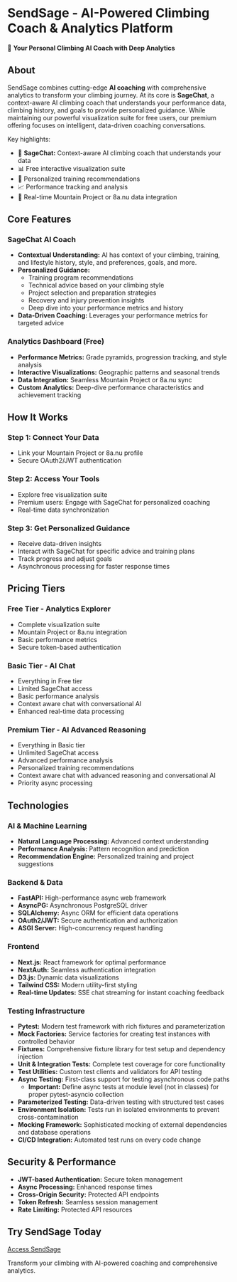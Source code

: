 # SendSage - AI-Powered Climbing Coach & Analytics Platform

🤖 **Your Personal Climbing AI Coach with Deep Analytics**

## About

SendSage combines cutting-edge **AI coaching** with comprehensive analytics to transform your climbing journey. At its core is **SageChat**, a context-aware AI climbing coach that understands your performance data, climbing history, and goals to provide personalized guidance. While maintaining our powerful visualization suite for free users, our premium offering focuses on intelligent, data-driven coaching conversations.

Key highlights:

- 🧠 **SageChat:** Context-aware AI climbing coach that understands your data
- 📊 Free interactive visualization suite
- 🎯 Personalized training recommendations
- 📈 Performance tracking and analysis
- 🔄 Real-time Mountain Project or 8a.nu data integration

## Core Features

### SageChat AI Coach

- **Contextual Understanding:** AI has context of your climbing, training, and lifestyle history, style, and preferences, goals, and more.
- **Personalized Guidance:**
  - Training program recommendations
  - Technical advice based on your climbing style
  - Project selection and preparation strategies
  - Recovery and injury prevention insights
  - Deep dive into your performance metrics and history
- **Data-Driven Coaching:** Leverages your performance metrics for targeted advice

### Analytics Dashboard (Free)

- **Performance Metrics:** Grade pyramids, progression tracking, and style analysis
- **Interactive Visualizations:** Geographic patterns and seasonal trends
- **Data Integration:** Seamless Mountain Project or 8a.nu sync
- **Custom Analytics:** Deep-dive performance characteristics and achievement tracking

## How It Works

### Step 1: Connect Your Data

- Link your Mountain Project or 8a.nu profile
- Secure OAuth2/JWT authentication

### Step 2: Access Your Tools

- Explore free visualization suite
- Premium users: Engage with SageChat for personalized coaching
- Real-time data synchronization

### Step 3: Get Personalized Guidance

- Receive data-driven insights
- Interact with SageChat for specific advice and training plans
- Track progress and adjust goals
- Asynchronous processing for faster response times

## Pricing Tiers

### Free Tier - Analytics Explorer

- Complete visualization suite
- Mountain Project or 8a.nu integration
- Basic performance metrics
- Secure token-based authentication

### Basic Tier - AI Chat

- Everything in Free tier
- Limited SageChat access
- Basic performance analysis
- Context aware chat with conversational AI
- Enhanced real-time data processing

### Premium Tier - AI Advanced Reasoning

- Everything in Basic tier
- Unlimited SageChat access
- Advanced performance analysis
- Personalized training recommendations
- Context aware chat with advanced reasoning and conversational AI
- Priority async processing

## Technologies

### AI & Machine Learning

- **Natural Language Processing:** Advanced context understanding
- **Performance Analysis:** Pattern recognition and prediction
- **Recommendation Engine:** Personalized training and project suggestions

### Backend & Data

- **FastAPI:** High-performance async web framework
- **AsyncPG:** Asynchronous PostgreSQL driver
- **SQLAlchemy:** Async ORM for efficient data operations
- **OAuth2/JWT:** Secure authentication and authorization
- **ASGI Server:** High-concurrency request handling

### Frontend

- **Next.js:** React framework for optimal performance
- **NextAuth:** Seamless authentication integration
- **D3.js:** Dynamic data visualizations
- **Tailwind CSS:** Modern utility-first styling
- **Real-time Updates:** SSE chat streaming for instant coaching feedback

### Testing Infrastructure

- **Pytest:** Modern test framework with rich fixtures and parameterization
- **Mock Factories:** Service factories for creating test instances with controlled behavior
- **Fixtures:** Comprehensive fixture library for test setup and dependency injection
- **Unit & Integration Tests:** Complete test coverage for core functionality
- **Test Utilities:** Custom test clients and validators for API testing
- **Async Testing:** First-class support for testing asynchronous code paths
  - **Important:** Define async tests at module level (not in classes) for proper pytest-asyncio collection
- **Parameterized Testing:** Data-driven testing with structured test cases
- **Environment Isolation:** Tests run in isolated environments to prevent cross-contamination
- **Mocking Framework:** Sophisticated mocking of external dependencies and database operations
- **CI/CD Integration:** Automated test runs on every code change

## Security & Performance

- **JWT-based Authentication:** Secure token management
- **Async Processing:** Enhanced response times
- **Cross-Origin Security:** Protected API endpoints
- **Token Refresh:** Seamless session management
- **Rate Limiting:** Protected API resources

## Try SendSage Today

[Access SendSage](https://send-sage.com/)

Transform your climbing with AI-powered coaching and comprehensive analytics.
